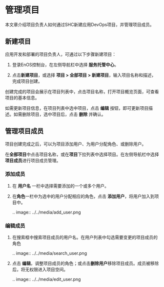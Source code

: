 # 管理项目

本文章介绍项目负责人如何通过SHC新建应用DevOps项目，并管理项目成员。

## 新建项目

应用开发和部署的项目负责人，可通过以下步骤新建项目：

1. 登录EnOS控制台，在左侧导航栏中选择 **服务托管中心**。

2. 点击**新建项目**，或选择 **项目 > 全部项目 > 新建项目**，输入项目名称和描述，完成项目创建。

创建完成的项目会展示在项目列表中，点击项目名称，打开项目概览页面，可查看项目的基本信息。

如需更新项目信息，在项目列表中选中项目，点击 **编辑** 按钮，即可更新项目描述。如需删除项目，选中项目后，点击 **删除** 并确认。

## 管理项目成员

项目创建完成之后，可以为项目添加用户、为用户分配角色、或删除用户。

在**全部项目**中点击项目名称，或在**项目**下拉列表中选择项目。在左侧导航栏中选择**项目成员**进行项目成员管理。

### 添加成员

1. 在 **用户名** 一栏中选择需要添加的一个或多个用户。

2. 在**角色**一栏中为选中的用户分配相应的角色，点击 **添加用户**，将用户加入到项目中。

   .. image:: ../../media/add_user.png


### 编辑成员

1. 在搜索框中搜索项目成员的用户名。在用户列表中勾选需要变更的项目成员的角色

   .. image:: ../../media/search_user.png

2. 点击 **编辑**，调整项目成员的角色；或点击**删除用户**移除项目成员。成员被移除后，将无权限进入项目空间。

   .. image:: ../../media/edit_user.png



<!--

## 管理角色权限

项目负责人可通过以下步骤管理项目成员的角色权限：

1. 在菜单栏中，点击 **系统管理 > 角色管理**。

2. 选中需要管理的角色，然后勾选或移除赋予角色的权限项。

3. 点击 **更新角色权限**，完成配置。

   .. image:: ../../media/manage_role.png

-->

<!--end-->